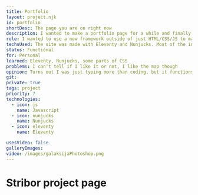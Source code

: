 ```yaml
---
title: Portfolio
layout: project.njk
id: portfolio
shortDesc: The page you are on right now
description: I wanted to make a portfolio page for a while and finally decided to turn it into a mini project. The page is hosted on Github pages and is relatively simple (for now). It simply hosts my projects and images of my projects. It is currently only in english though I do plan on localizing it to Croatian (localization is annoying).
role: I wanted to use a new framework outside of just HTML/CSS/JS to make this page. I decided with a static site generator, Eleventy as it seemed fairly powerful and fit what I needed. It worked pretty well and there are some interesting plugins for it. The interactive map is made with Leaflet.js and I plan on maybe adding some other interesting things.
techsUsed: The site was made with Eleventy and Nunjucks. Most of the info is written in JSONs and markdown files and some minimal HTML is written for each page. Eleventy uses templates for most pages so it's really easy to reuse HTML pages. CSS is a mess and I really do not like it but I decided to go with a darker, space theme. The background of most images was taken in Space Engine which is a space simulator with some really nice graphics and customizability. The gallery was made using Flickity which is a pretty cool library for making these types of carousel galleries. The interactive map is something I wanted to do from the start but it seemed too complicated. Turns out with the helpful Leaflet.js library, photoshop and some other tools it was actually pretty simple to pull off and I think it looks pretty cool. It would be a lot nicer with some more projects and clusters but uhh I'm getting there alright.
status: Functional
for: Personal
learned: Eleventy, Nunjucks, some parts of CSS
problems: I can't tell if I like it or not, I like the map though
opinion: Turns out I was just typing more than coding, but it functions I guess?
git:
private: true
tags: project
priority: 7
technologies:
  - icon: js
    name: Javascript
  - icon: nunjucks
    name: Nunjucks
  - icon: eleventy
    name: Eleventy

usesVideo: false
galleryImages:
video: /images/galaksijaPhotoshop.png
---
```

# Stribor project page
